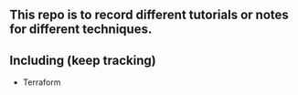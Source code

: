 ## This repo is to record different tutorials or notes for different techniques.

## Including (keep tracking)
- Terraform